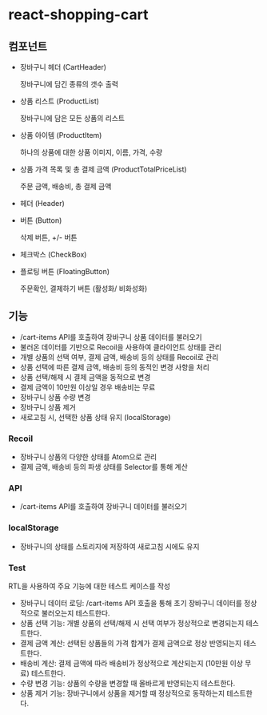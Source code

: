 # react-shopping-cart

## 컴포넌트

- 장바구니 헤더 (CartHeader)

  장바구니에 담긴 종류의 갯수 출력

- 상품 리스트 (ProductList)

  장바구니에 담은 모든 상품의 리스트

- 상품 아이템 (ProductItem)

  하나의 상품에 대한 상품 이미지, 이름, 가격, 수량

- 상품 가격 목록 및 총 결제 금액 (ProductTotalPriceList)

  주문 금액, 배송비, 총 결제 금액

- 헤더 (Header)

- 버튼 (Button)

  삭제 버튼, +/- 버튼

- 체크박스 (CheckBox)

- 플로팅 버튼 (FloatingButton)

  주문확인, 결제하기 버튼 (활성화/ 비화성화)

## 기능

- /cart-items API를 호출하여 장바구니 상품 데이터를 불러오기
- 불러온 데이터를 기반으로 Recoil을 사용하여 클라이언트 상태를 관리
- 개별 상품의 선택 여부, 결제 금액, 배송비 등의 상태를 Recoil로 관리
- 상품 선택에 따른 결제 금액, 배송비 등의 동적인 변경 사항을 처리
- 상품 선택/해제 시 결제 금액을 동적으로 변경
- 결제 금액이 10만원 이상일 경우 배송비는 무료
- 장바구니 상품 수량 변경
- 장바구니 상품 제거
- 새로고침 시, 선택한 상품 상태 유지 (localStorage)

### Recoil

- 장바구니 상품의 다양한 상태를 Atom으로 관리
- 결제 금액, 배송비 등의 파생 상태를 Selector를 통해 계산

### API

- /cart-items API를 호출하여 장바구니 데이터를 불러오기

### localStorage

- 장바구니의 상태를 스토리지에 저장하여 새로고침 시에도 유지

### Test

RTL을 사용하여 주요 기능에 대한 테스트 케이스를 작성

- 장바구니 데이터 로딩: /cart-items API 호출을 통해 초기 장바구니 데이터를 정상적으로 불러오는지 테스트한다.
- 상품 선택 기능: 개별 상품의 선택/해제 시 선택 여부가 정상적으로 변경되는지 테스트한다.
- 결제 금액 계산: 선택된 상품들의 가격 합계가 결제 금액으로 정상 반영되는지 테스트한다.
- 배송비 계산: 결제 금액에 따라 배송비가 정상적으로 계산되는지 (10만원 이상 무료) 테스트한다.
- 수량 변경 기능: 상품의 수량을 변경할 때 올바르게 반영되는지 테스트한다.
- 상품 제거 기능: 장바구니에서 상품을 제거할 때 정상적으로 동작하는지 테스트한다.
